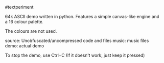 #textperiment

64k ASCII demo written in python. Features a simple canvas-like engine and a 16 colour palette.

The colours are not used.

source: Unobfuscated/uncompressed code and files
music: music files
demo: actual demo

To stop the demo, use Ctrl+C (If it doesn't work, just keep it pressed)
